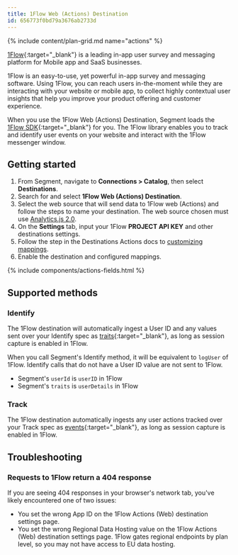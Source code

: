 ```yaml
---
title: 1Flow Web (Actions) Destination
id: 656773f0bd79a3676ab2733d
---
```


{% include content/plan-grid.md name="actions" %}

[1Flow](https://1flow.ai/?utm_source=segmentio&utm_medium=docs&utm_campaign=partners){:target="_blank"} is a leading in-app user survey and messaging platform for Mobile app and SaaS businesses.


1Flow is an easy-to-use, yet powerful in-app survey and messaging software. Using 1Flow, you can reach users in-the-moment while they are interacting with your website or mobile app, to collect highly contextual user insights that help you improve your product offering and customer experience.

When you use the 1Flow Web (Actions) Destination, Segment loads the [1Flow SDK](https://1flow.ai/docs/install-sdk/javascript){:target="_blank"} for you. The 1Flow library enables you to track and identify user events on your website and interact with the 1Flow messenger window.


## Getting started

1. From Segment, navigate to  **Connections > Catalog**, then select **Destinations**.
2. Search for and select **1Flow  Web (Actions) Destination**.
3. Select the web source that will send data to 1Flow web (Actions) and follow the steps to name your destination. The web source chosen must use [Analytics.js 2.0](/docs/connections/source/catalog/libraries/website/javascript).
4. On the **Settings** tab, input your 1Flow **PROJECT API KEY** and other destinations settings.
5. Follow the step in the Destinations Actions docs to [customizing mappings](/docs/connections/destinations/action/#customizing-mappings).
6. Enable the destination and configured mappings.

{% include components/actions-fields.html %}

## Supported methods

### Identify

The 1Flow destination will automatically ingest a User ID and any values sent over your Identify spec as [traits](https://docs.1flow.ai/install-sdk/javascript#de21ec0a453d443b88ca4bc1b12dc6bf){:target="_blank"}, as long as session capture is enabled in 1Flow.

When you call Segment's Identify method, it will be equivalent to `logUser` of 1Flow. Identify calls that do not have a User ID value are not sent to 1Flow.
- Segment's `userId` is `userID` in 1Flow 
- Segment's `traits` is `userDetails` in 1Flow

### Track

The 1Flow destination automatically ingests any user actions tracked over your Track spec as [events](https://docs.1flow.ai/install-sdk/javascript#d19201d97efa4ea4b81be6a351709332){:target="_blank"}, as long as session capture is enabled in 1Flow.


## Troubleshooting

### Requests to 1Flow return a 404 response

If you are seeing 404 responses in your browser's network tab, you've likely encountered one of two issues:

- You set the wrong App ID on the 1Flow Actions (Web) destination settings page.
- You set the wrong Regional Data Hosting value on the 1Flow Actions (Web) destination settings page. 1Flow gates regional endpoints by plan level, so you may not have access to EU data hosting.
